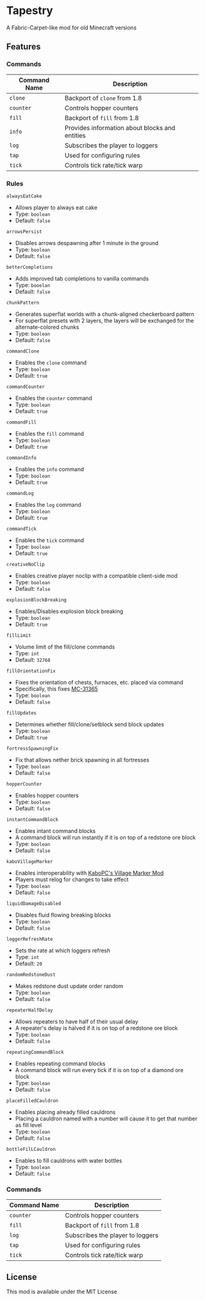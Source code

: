 # Tapestry

A Fabric-Carpet-like mod for old Minecraft versions

## Features

### Commands
| Command Name | Description                                    |
| ------------ | ---------------------------------------------- |
| `clone`      | Backport of `clone` from 1.8                   |
| `counter`    | Controls hopper counters                       |
| `fill`       | Backport of `fill` from 1.8                    |
| `info`       | Provides information about blocks and entities |
| `log`        | Subscribes the player to loggers               |
| `tap`        | Used for configuring rules                     |
| `tick`       | Controls tick rate/tick warp                   |

### Rules

`alwaysEatCake`
* Allows player to always eat cake
* Type: `boolean`
* Default: `false`

`arrowsPersist`
* Disables arrows despawning after 1 minute in the ground
* Type: `boolean`
* Default: `false`

`betterCompletions`
* Adds improved tab completions to vanilla commands
* Type: `booelan`
* Default: `false`

`chunkPattern`
* Generates superflat worlds with a chunk-aligned checkerboard pattern
* For superflat presets with 2 layers, the layers will be exchanged for the alternate-colored chunks
* Type: `boolean`
* Default: `false`

`commandClone`
* Enables the `clone` command
* Type: `boolean`
* Default: `true`

`commandCounter`
* Enables the `counter` command
* Type: `boolean`
* Default: `true`

`commandFill`
* Enables the `fill` command
* Type: `boolean`
* Default: `true`

`commandInfo`
* Enables the `info` command
* Type: `boolean`
* Default: `true`

`commandLog`
* Enables the `log` command
* Type: `boolean`
* Default: `true`

`commandTick`
* Enables the `tick` command
* Type: `boolean`
* Default: `true`

`creativeNoClip`
* Enables creative player noclip with a compatible client-side mod
* Type: `boolean`
* Default: `false`

`explosionBlockBreaking`
* Enables/Disables explosion block breaking
* Type: `boolean`
* Default: `true`

`fillLimit`
* Volume limit of the fill/clone commands
* Type: `int`
* Default: `32768`

`fillOrientationFix`
* Fixes the orientation of chests, furnaces, etc. placed via command
* Specifically, this fixes [MC-31365](https://bugs.mojang.com/browse/MC-31365)
* Type: `boolean`
* Default: `false`

`fillUpdates`
* Determines whether fill/clone/setblock send block updates
* Type: `boolean`
* Default: `true`

`fortressSpawningFix`
* Fix that allows nether brick spawning in all fortresses
* Type: `boolean`
* Default: `false`

`hopperCounter`
* Enables hopper counters
* Type: `boolean`
* Default: `false`

`instantCommandBlock`
* Enables intant command blocks
* A command block will run instantly if it is on top of a redstone ore block
* Type: `boolean`
* Default: `false`

`kaboVillageMarker`
* Enables interoperability with [KaboPC's Village Marker Mod](https://www.minecraftforum.net/forums/mapping-and-modding-java-edition/minecraft-mods/1288327-village-marker-mod)
* Players must relog for changes to take effect
* Type: `boolean`
* Default: `false`

`liquidDamageDisabled`
* Disables fluid flowing breaking blocks
* Type: `boolean`
* Default: `false`

`loggerRefreshRate`
* Sets the rate at which loggers refresh
* Type: `int`
* Default: `20`

`randomRedstoneDust`
* Makes redstone dust update order random
* Type: `boolean`
* Default: `false`

`repeaterHalfDelay`
* Allows repeaters to have half of their usual delay
* A repeater's delay is halved if it is on top of a redstone ore block
* Type: `boolean`
* Default: `false`

`repeatingCommandBlock`
* Enables repeating command blocks
* A command block will run every tick if it is on top of a diamond ore block
* Type: `boolean`
* Default: `false`

`placeFilledCauldron`
* Enables placing already filled cauldrons
* Placing a cauldron named with a number will cause it to get that number as fill level
* Type: `boolean`
* Default: `false`

`bottleFilLCauldron`
* Enables to fill cauldrons with water bottles
* Type: `boolean`
* Default: `false`

### Commands
| Command Name | Description                      |
| ------------ | -------------------------------- |
| `counter`    | Controls hopper counters         |
| `fill`       | Backport of `fill` from 1.8      |
| `log`        | Subscribes the player to loggers |
| `tap`        | Used for configuring rules       |
| `tick`       | Controls tick rate/tick warp     |

## License

This mod is available under the MIT License
